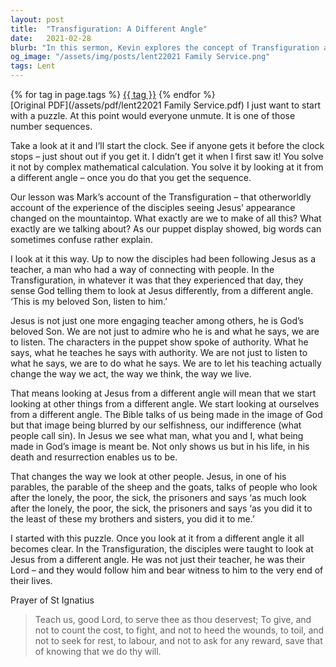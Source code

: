 ```yaml
---
layout: post
title:  "Transfiguration: A Different Angle"
date:   2021-02-28
blurb: "In this sermon, Kevin explores the concept of Transfiguration and encourages the congregation to look at Jesus from a different angle. He emphasizes that Jesus is not just a teacher, but God's beloved Son, and His teachings should change the way we act, think, and live. This new perspective also changes how we view ourselves and others, highlighting our potential as beings made in God's image."
og_image: "/assets/img/posts/lent22021 Family Service.png"
tags: Lent
---    
```

<div class="tag-pills">
    {% for tag in page.tags %}
    <a href="{{ site.baseurl }}/tag/{{ tag | slugify }}" class="tag-pill">{{ tag }}</a>
    {% endfor %}
</div>
[Original PDF](/assets/pdf/lent22021 Family Service.pdf)
I just want to start with a puzzle. At this point would everyone unmute. It is one of those number sequences.

Take a look at it and I’ll start the clock. See if anyone gets it before the clock stops – just shout out if you get it. I didn’t get it when I first saw it! You solve it not by complex mathematical calculation. You solve it by looking at it from a different angle – once you do that you get the sequence.

Our lesson was Mark’s account of the Transfiguration – that otherworldly account of the experience of the disciples seeing Jesus’ appearance changed on the mountaintop. What exactly are we to make of all this? What exactly are we talking about? As our puppet display showed, big words can sometimes confuse rather explain.

I look at it this way. Up to now the disciples had been following Jesus as a teacher, a man who had a way of connecting with people. In the Transfiguration, in whatever it was that they experienced that day, they sense God telling them to look at Jesus differently, from a different angle. ‘This is my beloved Son, listen to him.’

Jesus is not just one more engaging teacher among others, he is God’s beloved Son. We are not just to admire who he is and what he says, we are to listen. The characters in the puppet show spoke of authority. What he says, what he teaches he says with authority. We are not just to listen to what he says, we are to do what he says. We are to let his teaching actually change the way we act, the way we think, the way we live.

That means looking at Jesus from a different angle will mean that we start looking at other things from a different angle. We start looking at ourselves from a different angle. The Bible talks of us being made in the image of God but that image being blurred by our selfishness, our indifference (what people call sin). In Jesus we see what man, what you and I, what being made in God’s image is meant be. Not only shows us but in his life, in his death and resurrection enables us to be.

That changes the way we look at other people. Jesus, in one of his parables, the parable of the sheep and the goats, talks of people who look after the lonely, the poor, the sick, the prisoners and says ‘as much look after the lonely, the poor, the sick, the prisoners and says ‘as you did it to the least of these my brothers and sisters, you did it to me.’

I started with this puzzle. Once you look at it from a different angle it all becomes clear. In the Transfiguration, the disciples were taught to look at Jesus from a different angle. He was not just their teacher, he was their Lord – and they would follow him and bear witness to him to the very end of their lives.

Prayer of St Ignatius

> Teach us, good Lord, to serve thee as thou deservest;
> To give, and not to count the cost,
> to fight, and not to heed the wounds,
> to toil, and not to seek for rest,
> to labour, and not to ask for any reward,
> save that of knowing that we do thy will.
